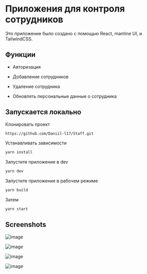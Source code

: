 # Приложения для  контроля сотрудников

Это приложение было создано с помощью React, mantine UI, и TailwindCSS.



## Функции

- Авторизация

- Добавление сотрудников

- Удаление сотрудника

- Обновлять персональные данные о сотрудника


## Запускается локально


Клонировать проект

```bash
https://github.com/Daniil-l17/Staff.git
```

Устанавливать зависимости

```bash
yarn install
```

Запустите приложение в dev

```bash
yarn dev
```

Запустите приложение в рабочем режиме

```bash
yarn build
```

Затем

```bash
yarn start
```

## Screenshots

![image](https://github.com/Daniil-l17/Staff/assets/129774580/48a81d13-0482-4915-b7ba-1d5be4d35c22)

![image](https://github.com/Daniil-l17/Staff/assets/129774580/c1be9479-7758-42d6-a394-262090dcdba8)

![image](https://github.com/Daniil-l17/Staff/assets/129774580/007a3d74-0731-436e-97a5-5492998c48bf)

![image](https://github.com/Daniil-l17/Staff/assets/129774580/ab42131d-17d4-4811-8a97-770da00aac24)




